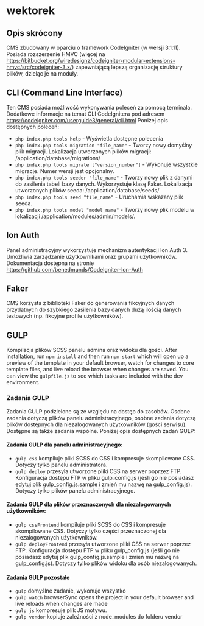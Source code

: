 # wektorek

## Opis skrócony
CMS zbudowany w oparciu o framework CodeIgniter (w wersji 3.1.11). Posiada rozszerzenie HMVC (więcej na https://bitbucket.org/wiredesignz/codeigniter-modular-extensions-hmvc/src/codeigniter-3.x/) zapewniającą lepszą organizację struktury plików, dzieląc je na moduły.

## CLI (Command Line Interface)
Ten CMS posiada możliwość wykonywania poleceń za pomocą terminala. Dodatkowe informacje na temat CLI CodeIgnitera pod adresem https://codeigniter.com/userguide3/general/cli.html
Poniżej opis dostępnych poleceń:
- `php index.php tools help` - Wyświetla dostępne polecenia
- `php index.php tools migration "file_name"` - Tworzy nowy domyślny plik migracji. Lokalizacja utworzonych plików migracji: /application/database/migrations/
- `php index.php tools migrate ["version_number"]` - Wykonuje wszystkie migracje. Numer wersji jest opcjonalny.
- `php index.php tools seeder "file_name"` - Tworzy nowy plik z danymi do zasilenia tabeli bazy danych. Wykorzystuje klasę Faker. Lokalizacja utworzonych plików seeda: /application/database/seeds/
- `php index.php tools seed "file_name"` - Uruchamia wskazany plik seeda.
- `php index.php tools model "model_name"` - Tworzy nowy plik modelu w lokalizacji /application/modules/admin/models/.

## Ion Auth
Panel administracyjny wykorzystuje mechanizm autentykacji Ion Auth 3. Umożliwia zarządzanie użytkownikami oraz grupami użytkowników. Dokumentacja dostępna na stronie https://github.com/benedmunds/CodeIgniter-Ion-Auth

## Faker
CMS korzysta z biblioteki Faker do generowania fikcyjnych danych przydatnych do szybkiego zasilenia bazy danych dużą ilością danych testowych (np. fikcyjne profile użytkowników).

## GULP
Kompilacja plików SCSS panelu admina oraz widoku dla gości.
After installation, run `npm install` and then run `npm start` which will open up a preview of the template in your default browser, watch for changes to core template files, and live reload the browser when changes are saved. You can view the `gulpfile.js` to see which tasks are included with the dev environment.

### Zadania GULP
Zadania GULP podzielone są ze względu na dostęp do zasobów. Osobne zadania dotyczą plików panelu administracyjnego, osobne zadania dotyczą plików dostępnych dla niezalogowanych użytkowników (gości serwisu). Dostępne są także zadania wspólne. Poniżej opis dostępnych zadań GULP:

#### Zadania GULP dla panelu administracyjnego:
-   `gulp css` kompiluje pliki SCSS do CSS i kompresuje skompilowane CSS. Dotyczy tylko panelu administratora.
-   `gulp deploy` przesyła utworzone pliki CSS na serwer poprzez FTP. Konfiguracja dostępu FTP w pliku gulp_config.js (jeśli go nie posiadasz edytuj plik gulp_config.js.sample i zmień mu nazwę na gulp_config.js). Dotyczy tylko plików panelu administracyjnego.

#### Zadania GULP dla plików przeznaczonych dla niezalogowanych użytkowników:
-   `gulp cssFrontend` kompiluje pliki SCSS do CSS i kompresuje skompilowane CSS. Dotyczy tylko części przeznaczonej dla niezalogowanych użytkowników.
-   `gulp deployFrontend` przesyła utworzone pliki CSS na serwer poprzez FTP. Konfiguracja dostępu FTP w pliku gulp_config.js (jeśli go nie posiadasz edytuj plik gulp_config.js.sample i zmień mu nazwę na gulp_config.js). Dotyczy tylko plików widoku dla osób niezalogowanych.

#### Zadania GULP pozostałe
-   `gulp` domyślne zadanie, wykonuje wszystko
-   `gulp watch` browserSync opens the project in your default browser and live reloads when changes are made
-   `gulp js` kompresuje plik JS motywu.
-   `gulp vendor` kopiuje zależności z node_modules do folderu vendor